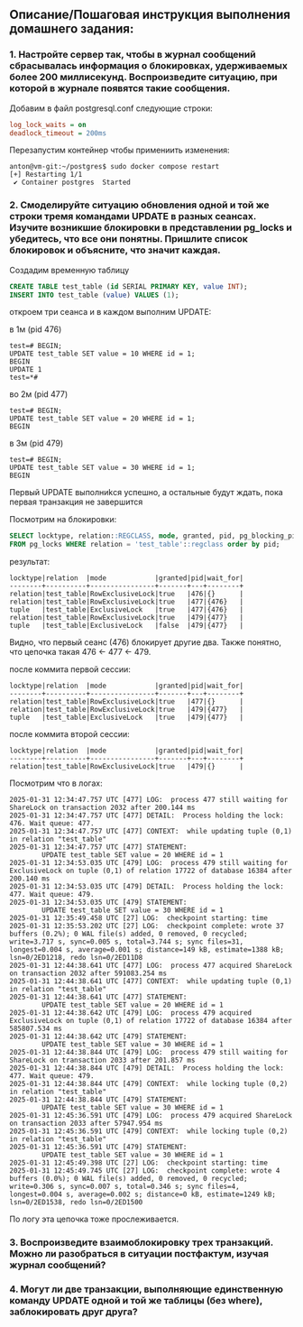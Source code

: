 ## Описание/Пошаговая инструкция выполнения домашнего задания:
### 1. Настройте сервер так, чтобы в журнал сообщений сбрасывалась информация о блокировках, удерживаемых более 200 миллисекунд. Воспроизведите ситуацию, при которой в журнале появятся такие сообщения.

Добавим в файл postgresql.conf следующие строки:
```ini
log_lock_waits = on
deadlock_timeout = 200ms
```
Перезапустим контейнер чтобы примениить изменения:
```
anton@vm-git:~/postgres$ sudo docker compose restart
[+] Restarting 1/1
 ✔ Container postgres  Started
```
### 2. Смоделируйте ситуацию обновления одной и той же строки тремя командами UPDATE в разных сеансах. Изучите возникшие блокировки в представлении pg_locks и убедитесь, что все они понятны. Пришлите список блокировок и объясните, что значит каждая.

Создадим временную таблицу 
```sql
CREATE TABLE test_table (id SERIAL PRIMARY KEY, value INT);
INSERT INTO test_table (value) VALUES (1);
```
откроем три сеанса и в каждом выполним UPDATE:

в 1м (pid 476)
```
test=# BEGIN;
UPDATE test_table SET value = 10 WHERE id = 1;
BEGIN
UPDATE 1
test=*#
```
во 2м (pid 477)
```
test=# BEGIN;
UPDATE test_table SET value = 20 WHERE id = 1;
BEGIN
```
в 3м (pid 479)
```
test=# BEGIN;
UPDATE test_table SET value = 30 WHERE id = 1;
BEGIN
```
Первый UPDATE выполниkся успешно, а остальные будут ждать, пока первая транзакция не завершится

Посмотрим на блокировки:
```sql
SELECT locktype, relation::REGCLASS, mode, granted, pid, pg_blocking_pids(pid) AS wait_for
FROM pg_locks WHERE relation = 'test_table'::regclass order by pid;
```
результат:
```
locktype|relation  |mode            |granted|pid|wait_for|
--------+----------+----------------+-------+---+--------+
relation|test_table|RowExclusiveLock|true   |476|{}      |
relation|test_table|RowExclusiveLock|true   |477|{476}   |
tuple   |test_table|ExclusiveLock   |true   |477|{476}   |
relation|test_table|RowExclusiveLock|true   |479|{477}   |
tuple   |test_table|ExclusiveLock   |false  |479|{477}   |
```

Видно, что первый сеанс (476) блокирует другие два. Также понятно, что цепочка такая 476 <- 477 <- 479. 

после коммита первой сессии:
```
locktype|relation  |mode            |granted|pid|wait_for|
--------+----------+----------------+-------+---+--------+
relation|test_table|RowExclusiveLock|true   |477|{}      |
relation|test_table|RowExclusiveLock|true   |479|{477}   |
tuple   |test_table|ExclusiveLock   |true   |479|{477}   |
```
после коммита второй сессии:
```
locktype|relation  |mode            |granted|pid|wait_for|
--------+----------+----------------+-------+---+--------+
relation|test_table|RowExclusiveLock|true   |479|{}      |
```

Посмотрим что в логах:
```
2025-01-31 12:34:47.757 UTC [477] LOG:  process 477 still waiting for ShareLock on transaction 2032 after 200.144 ms
2025-01-31 12:34:47.757 UTC [477] DETAIL:  Process holding the lock: 476. Wait queue: 477.
2025-01-31 12:34:47.757 UTC [477] CONTEXT:  while updating tuple (0,1) in relation "test_table"
2025-01-31 12:34:47.757 UTC [477] STATEMENT:
        UPDATE test_table SET value = 20 WHERE id = 1
2025-01-31 12:34:53.035 UTC [479] LOG:  process 479 still waiting for ExclusiveLock on tuple (0,1) of relation 17722 of database 16384 after 200.140 ms
2025-01-31 12:34:53.035 UTC [479] DETAIL:  Process holding the lock: 477. Wait queue: 479.
2025-01-31 12:34:53.035 UTC [479] STATEMENT:
        UPDATE test_table SET value = 30 WHERE id = 1
2025-01-31 12:35:49.458 UTC [27] LOG:  checkpoint starting: time
2025-01-31 12:35:53.202 UTC [27] LOG:  checkpoint complete: wrote 37 buffers (0.2%); 0 WAL file(s) added, 0 removed, 0 recycled; write=3.717 s, sync=0.005 s, total=3.744 s; sync files=31, longest=0.004 s, average=0.001 s; distance=149 kB, estimate=1388 kB; lsn=0/2ED1218, redo lsn=0/2ED11D8
2025-01-31 12:44:38.641 UTC [477] LOG:  process 477 acquired ShareLock on transaction 2032 after 591083.254 ms
2025-01-31 12:44:38.641 UTC [477] CONTEXT:  while updating tuple (0,1) in relation "test_table"
2025-01-31 12:44:38.641 UTC [477] STATEMENT:
        UPDATE test_table SET value = 20 WHERE id = 1
2025-01-31 12:44:38.642 UTC [479] LOG:  process 479 acquired ExclusiveLock on tuple (0,1) of relation 17722 of database 16384 after 585807.534 ms
2025-01-31 12:44:38.642 UTC [479] STATEMENT:
        UPDATE test_table SET value = 30 WHERE id = 1
2025-01-31 12:44:38.844 UTC [479] LOG:  process 479 still waiting for ShareLock on transaction 2033 after 201.857 ms
2025-01-31 12:44:38.844 UTC [479] DETAIL:  Process holding the lock: 477. Wait queue: 479.
2025-01-31 12:44:38.844 UTC [479] CONTEXT:  while locking tuple (0,2) in relation "test_table"
2025-01-31 12:44:38.844 UTC [479] STATEMENT:
        UPDATE test_table SET value = 30 WHERE id = 1
2025-01-31 12:45:36.591 UTC [479] LOG:  process 479 acquired ShareLock on transaction 2033 after 57947.954 ms
2025-01-31 12:45:36.591 UTC [479] CONTEXT:  while locking tuple (0,2) in relation "test_table"
2025-01-31 12:45:36.591 UTC [479] STATEMENT:
        UPDATE test_table SET value = 30 WHERE id = 1
2025-01-31 12:45:49.398 UTC [27] LOG:  checkpoint starting: time
2025-01-31 12:45:49.745 UTC [27] LOG:  checkpoint complete: wrote 4 buffers (0.0%); 0 WAL file(s) added, 0 removed, 0 recycled; write=0.306 s, sync=0.007 s, total=0.346 s; sync files=4, longest=0.004 s, average=0.002 s; distance=0 kB, estimate=1249 kB; lsn=0/2ED1538, redo lsn=0/2ED1500
```
По логу эта цепочка тоже прослеживается.

### 3. Воспроизведите взаимоблокировку трех транзакций. Можно ли разобраться в ситуации постфактум, изучая журнал сообщений?
### 4. Могут ли две транзакции, выполняющие единственную команду UPDATE одной и той же таблицы (без where), заблокировать друг друга?